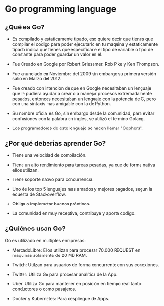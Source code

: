 # Go programming language

## ¿Qué es Go?

+ Es compilado y estaticamente tipado, eso quiere decir que tienes que compilar el codigo para poder ejecutarlo en tu maquina y estaticamente tipado indica que tienes que especificarle el tipo de variable o tipo de constante para poder guardar un valor en el.

+ Fue Creado en Google por Robert Griesemer. Rob Pike y Ken Thompson.

+ Fue anunciado en Noviembre del 2009 sin embargo su primera versión salío en Marzo del 2012.

+ Fue creado con intencion de que en Google necesitaban un lenguaje que le pudiera ayudar a crear o a manejar procesos extremadamente pesados, entonces necesitaban un lenguaje con la potencia de C, pero con una sintaxis mas amigable con la de Python.

+ Su nombre oficial es Go, sin embargo desde la comunidad, para evitar confusiones con la palabra en ingles, se utilizó el termino Golang.

+ Los programadores de este lenguaje se hacen llamar "Gophers".

## ¿Por qué deberias aprender Go?

+ Tiene una velocidad de compilación.

+ Tiene un alto rendimiento para tareas pesadas, ya que de forma nativa ellos utilizan.

+ Tiene soporte nativo para concurrencia.

+ Uno de los top 5 lenguajes mas amados y mejores pagados, segun la ecuesta de Stackoverflow.

+ Obliga a implemetar buenas prácticas.

+ La comunidad en muy receptiva, contribuye y aporta codígo.

## ¿Quiénes usan Go?

Go es utilizado en multiples enmpresas:

+ MercadoLibre: Ellos utilizan para procesar 70.000 REQUEST en maquinas solamente de 20 MB RAM.

+ Twitch: Utilzan para usuarios de forma concurrente con sus conexiones.

+ Twitter: Utiliza Go para procesar analítica de la App.

+ Uber: Utiliza Go para mantener en posición en tiempo real tanto conductores o como pasajeros.

+ Docker y Kubernetes: Para despliegue de Apps.
